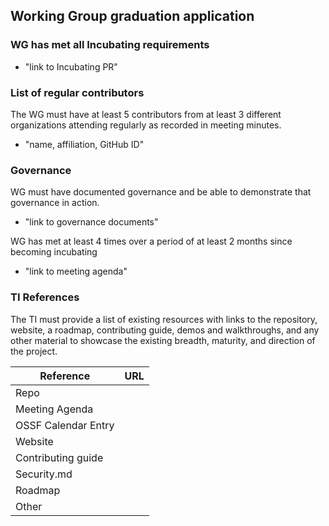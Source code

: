 ## Working Group graduation application

### WG has met all Incubating requirements
  * "link to Incubating PR"

### List of regular contributors
The WG must have at least 5 contributors from at least 3 different organizations attending regularly as recorded in meeting minutes.
  * "name, affiliation, GitHub ID"

### Governance
WG must have documented governance and be able to demonstrate that governance in action.
  * "link to governance documents"

WG has met at least 4 times over a period of at least 2 months since becoming incubating
  * "link to meeting agenda"

### TI References
The TI must provide a list of existing resources with links to the repository, website, a roadmap, contributing guide, demos and walkthroughs, and any other material to showcase the existing breadth, maturity, and direction of the project.

 Reference              | URL |
|-----------------------|-----|
| Repo                  |     |
| Meeting Agenda        |     |
| OSSF Calendar Entry   |     |
| Website               |     |
| Contributing guide    |     |
| Security.md           |     |
| Roadmap               |     |
| Other                 |     |
